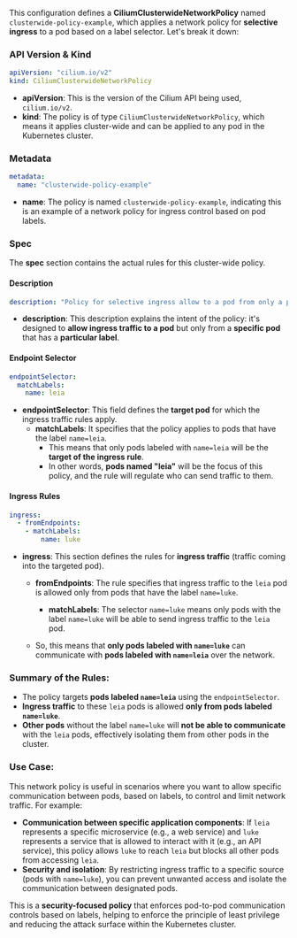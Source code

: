 This configuration defines a **CiliumClusterwideNetworkPolicy** named `clusterwide-policy-example`, which applies a network policy for **selective ingress** to a pod based on a label selector. Let's break it down:

### **API Version & Kind**
```yaml
apiVersion: "cilium.io/v2"
kind: CiliumClusterwideNetworkPolicy
```
- **apiVersion**: This is the version of the Cilium API being used, `cilium.io/v2`.
- **kind**: The policy is of type `CiliumClusterwideNetworkPolicy`, which means it applies cluster-wide and can be applied to any pod in the Kubernetes cluster.

### **Metadata**
```yaml
metadata:
  name: "clusterwide-policy-example"
```
- **name**: The policy is named `clusterwide-policy-example`, indicating this is an example of a network policy for ingress control based on pod labels.

### **Spec**
The **spec** section contains the actual rules for this cluster-wide policy.

#### **Description**
```yaml
description: "Policy for selective ingress allow to a pod from only a pod with given label"
```
- **description**: This description explains the intent of the policy: it's designed to **allow ingress traffic to a pod** but only from a **specific pod** that has a **particular label**.

#### **Endpoint Selector**
```yaml
endpointSelector:
  matchLabels:
    name: leia
```
- **endpointSelector**: This field defines the **target pod** for which the ingress traffic rules apply.
  - **matchLabels**: It specifies that the policy applies to pods that have the label `name=leia`. 
    - This means that only pods labeled with `name=leia` will be the **target of the ingress rule**. 
    - In other words, **pods named "leia"** will be the focus of this policy, and the rule will regulate who can send traffic to them.

#### **Ingress Rules**
```yaml
ingress:
  - fromEndpoints:
    - matchLabels:
        name: luke
```
- **ingress**: This section defines the rules for **ingress traffic** (traffic coming into the targeted pod).
  - **fromEndpoints**: The rule specifies that ingress traffic to the `leia` pod is allowed only from pods that have the label `name=luke`. 
    - **matchLabels**: The selector `name=luke` means only pods with the label `name=luke` will be able to send ingress traffic to the `leia` pod.
  
  - So, this means that **only pods labeled with `name=luke`** can communicate with **pods labeled with `name=leia`** over the network.

### **Summary of the Rules:**

- The policy targets **pods labeled `name=leia`** using the `endpointSelector`.
- **Ingress traffic** to these `leia` pods is allowed **only from pods labeled `name=luke`**.
- **Other pods** without the label `name=luke` will **not be able to communicate** with the `leia` pods, effectively isolating them from other pods in the cluster.

### **Use Case:**
This network policy is useful in scenarios where you want to allow specific communication between pods, based on labels, to control and limit network traffic. For example:
- **Communication between specific application components**: If `leia` represents a specific microservice (e.g., a web service) and `luke` represents a service that is allowed to interact with it (e.g., an API service), this policy allows `luke` to reach `leia` but blocks all other pods from accessing `leia`.
- **Security and isolation**: By restricting ingress traffic to a specific source (pods with `name=luke`), you can prevent unwanted access and isolate the communication between designated pods.
  
This is a **security-focused policy** that enforces pod-to-pod communication controls based on labels, helping to enforce the principle of least privilege and reducing the attack surface within the Kubernetes cluster.